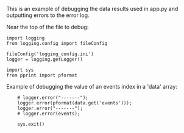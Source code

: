 This is an example of debugging the data results used in app.py and outputting errors to the error log.

Near the top of the file to debug:

```
import logging
from logging.config import fileConfig

fileConfig('logging_config.ini')
logger = logging.getLogger()

import sys
from pprint import pformat
```

Example of debugging the value of an events index in a 'data' array:

```
    # logger.error("-------");
    logger.error(pformat(data.get('events')));
    logger.error("-------");
    # logger.error(events);

    sys.exit()
```
